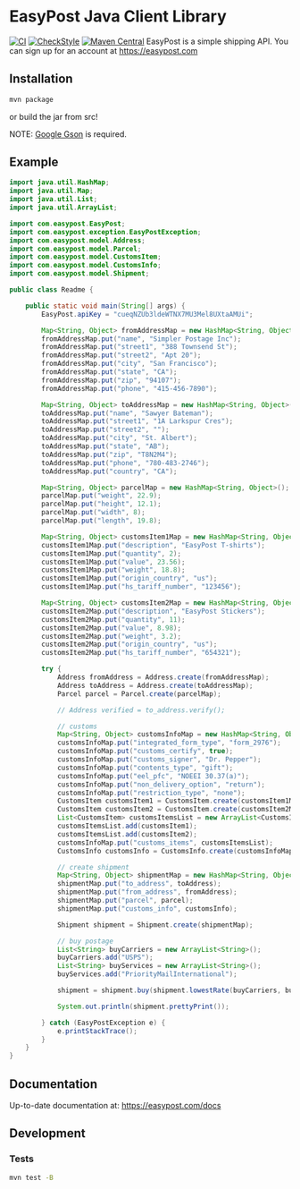 # EasyPost Java Client Library

[![CI](https://github.com/EasyPost/easypost-java/workflows/CI/badge.svg)](https://github.com/EasyPost/easypost-java/actions?query=workflow%3ACI)
[![CheckStyle](https://github.com/EasyPost/easypost-java/workflows/CheckStyle/badge.svg)](https://github.com/EasyPost/easypost-java/actions?query=workflow%3ACheckStyle)
[![Maven Central](https://img.shields.io/maven-central/v/com.easypost/easypost-api-client?label=Maven%20Central)](https://search.maven.org/artifact/com.easypost/easypost-api-client)
EasyPost is a simple shipping API. You can sign up for an account at https://easypost.com

## Installation

```sh
mvn package
```

or build the jar from src!

NOTE: [Google Gson](http://code.google.com/p/google-gson/) is required.

## Example

```java
import java.util.HashMap;
import java.util.Map;
import java.util.List;
import java.util.ArrayList;

import com.easypost.EasyPost;
import com.easypost.exception.EasyPostException;
import com.easypost.model.Address;
import com.easypost.model.Parcel;
import com.easypost.model.CustomsItem;
import com.easypost.model.CustomsInfo;
import com.easypost.model.Shipment;

public class Readme {

    public static void main(String[] args) {
        EasyPost.apiKey = "cueqNZUb3ldeWTNX7MU3Mel8UXtaAMUi";

        Map<String, Object> fromAddressMap = new HashMap<String, Object>();
        fromAddressMap.put("name", "Simpler Postage Inc");
        fromAddressMap.put("street1", "388 Townsend St");
        fromAddressMap.put("street2", "Apt 20");
        fromAddressMap.put("city", "San Francisco");
        fromAddressMap.put("state", "CA");
        fromAddressMap.put("zip", "94107");
        fromAddressMap.put("phone", "415-456-7890");

        Map<String, Object> toAddressMap = new HashMap<String, Object>();
        toAddressMap.put("name", "Sawyer Bateman");
        toAddressMap.put("street1", "1A Larkspur Cres");
        toAddressMap.put("street2", "");
        toAddressMap.put("city", "St. Albert");
        toAddressMap.put("state", "AB");
        toAddressMap.put("zip", "T8N2M4");
        toAddressMap.put("phone", "780-483-2746");
        toAddressMap.put("country", "CA");

        Map<String, Object> parcelMap = new HashMap<String, Object>();
        parcelMap.put("weight", 22.9);
        parcelMap.put("height", 12.1);
        parcelMap.put("width", 8);
        parcelMap.put("length", 19.8);

        Map<String, Object> customsItem1Map = new HashMap<String, Object>();
        customsItem1Map.put("description", "EasyPost T-shirts");
        customsItem1Map.put("quantity", 2);
        customsItem1Map.put("value", 23.56);
        customsItem1Map.put("weight", 18.8);
        customsItem1Map.put("origin_country", "us");
        customsItem1Map.put("hs_tariff_number", "123456");

        Map<String, Object> customsItem2Map = new HashMap<String, Object>();
        customsItem2Map.put("description", "EasyPost Stickers");
        customsItem2Map.put("quantity", 11);
        customsItem2Map.put("value", 8.98);
        customsItem2Map.put("weight", 3.2);
        customsItem2Map.put("origin_country", "us");
        customsItem2Map.put("hs_tariff_number", "654321");

        try {
            Address fromAddress = Address.create(fromAddressMap);
            Address toAddress = Address.create(toAddressMap);
            Parcel parcel = Parcel.create(parcelMap);

            // Address verified = to_address.verify();

            // customs
            Map<String, Object> customsInfoMap = new HashMap<String, Object>();
            customsInfoMap.put("integrated_form_type", "form_2976");
            customsInfoMap.put("customs_certify", true);
            customsInfoMap.put("customs_signer", "Dr. Pepper");
            customsInfoMap.put("contents_type", "gift");
            customsInfoMap.put("eel_pfc", "NOEEI 30.37(a)");
            customsInfoMap.put("non_delivery_option", "return");
            customsInfoMap.put("restriction_type", "none");
            CustomsItem customsItem1 = CustomsItem.create(customsItem1Map);
            CustomsItem customsItem2 = CustomsItem.create(customsItem2Map);
            List<CustomsItem> customsItemsList = new ArrayList<CustomsItem>();
            customsItemsList.add(customsItem1);
            customsItemsList.add(customsItem2);
            customsInfoMap.put("customs_items", customsItemsList);
            CustomsInfo customsInfo = CustomsInfo.create(customsInfoMap);

            // create shipment
            Map<String, Object> shipmentMap = new HashMap<String, Object>();
            shipmentMap.put("to_address", toAddress);
            shipmentMap.put("from_address", fromAddress);
            shipmentMap.put("parcel", parcel);
            shipmentMap.put("customs_info", customsInfo);

            Shipment shipment = Shipment.create(shipmentMap);

            // buy postage
            List<String> buyCarriers = new ArrayList<String>();
            buyCarriers.add("USPS");
            List<String> buyServices = new ArrayList<String>();
            buyServices.add("PriorityMailInternational");

            shipment = shipment.buy(shipment.lowestRate(buyCarriers, buyServices));

            System.out.println(shipment.prettyPrint());

        } catch (EasyPostException e) {
            e.printStackTrace();
        }
    }
}
```

## Documentation

Up-to-date documentation at: https://easypost.com/docs

## Development

### Tests

```bash
mvn test -B
```
